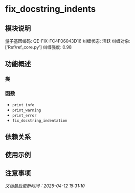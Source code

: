 # fix_docstring_indents

## 模块说明
量子基因编码: QE-FIX-FC4F06043D16
纠缠状态: 活跃
纠缠对象: ['Ref/ref_core.py']
纠缠强度: 0.98

## 功能概述

### 类


### 函数

- `print_info`
- `print_warning`
- `print_error`
- `fix_docstring_indentation`

## 依赖关系

## 使用示例

## 注意事项

*文档最后更新时间：2025-04-12 15:31:10*